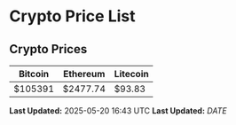 # Crypto Price List

## Crypto Prices
| Bitcoin | Ethereum | Litecoin |
| ------- | -------- | -------- |
| $105391 | $2477.74 | $93.83 |
**Last Updated:** 2025-05-20 16:43 UTC
**Last Updated:** $DATE$
